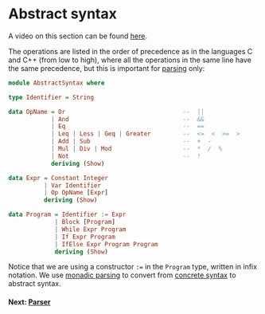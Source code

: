 # Abstract syntax

A video on this section can be found [here](https://bham.cloud.panopto.eu/Panopto/Pages/Viewer.aspx?id=78c83470-4c37-4279-bef8-ac85012e8be3).

The operations are listed in the order of precedence as in the
languages C and C++ (from low to high), where all the operations in
the same line have the same precedence, but this is important for
[parsing](Parser.md) only:

```haskell
module AbstractSyntax where

type Identifier = String

data OpName = Or                                 --  ||
            | And                                --  &&
            | Eq                                 --  ==
            | Leq | Less | Geq | Greater         --  <=  <  >=  >
            | Add | Sub                          --  +  -
            | Mul | Div | Mod                    --  *  /  %
            | Not                                --  !
            deriving (Show)

data Expr = Constant Integer
          | Var Identifier
          | Op OpName [Expr]
          deriving (Show)

data Program = Identifier := Expr
             | Block [Program]
             | While Expr Program
             | If Expr Program
             | IfElse Expr Program Program
             deriving (Show)
```
Notice that we are using a constructor `:=` in the `Program` type, written in infix notation.
We use [monadic parsing](/LectureNotes/Sections/monads.md#monadic-parsing) to convert from [concrete syntax](ConcreteSyntax.md) to abstract syntax.

#### Next: [Parser](Parser.md)
